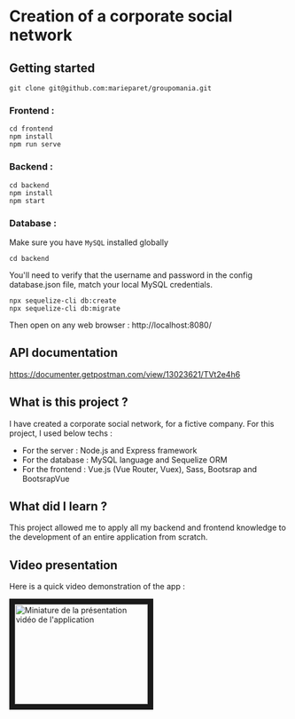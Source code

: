 # Creation of a corporate social network

## Getting started

`git clone git@github.com:marieparet/groupomania.git`

### Frontend :

```
cd frontend
npm install 
npm run serve
```

### Backend :

```
cd backend
npm install
npm start
```

### Database :

Make sure you have `MySQL` installed globally

```
cd backend
```

You'll need to verify that the username and password in the config database.json file, match your local MySQL credentials.

```
npx sequelize-cli db:create
npx sequelize-cli db:migrate
```

Then open on any web browser : http://localhost:8080/

## API documentation

https://documenter.getpostman.com/view/13023621/TVt2e4h6

## What is this project ?

I have created a corporate social network, for a fictive company.
For this project, I used below techs :
- For the server : Node.js and Express framework
- For the database : MySQL language and Sequelize ORM
- For the frontend : Vue.js (Vue Router, Vuex), Sass, Bootsrap and BootsrapVue

## What did I learn ?

This project allowed me to apply all my backend and frontend knowledge to the development of an entire application from scratch. 

## Video presentation

Here is a quick video demonstration of the app :  

<a href="http://www.youtube.com/watch?feature=player_embedded&v=48__-Lmjybg
" target="_blank"><img src="http://img.youtube.com/vi/48__-Lmjybg/0.jpg" 
alt="Miniature de la présentation vidéo de l'application" width="240" height="180" border="10" /></a>